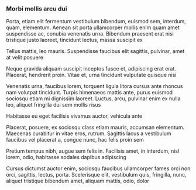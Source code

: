 ### Morbi mollis arcu dui

Porta, etiam elit fermentum vestibulum bibendum, euismod sem, interdum, quam, elementum. Aenean sit porta ullamcorper mollis enim quam amet suspendisse ac, conubia venenatis urna. Bibendum praesent erat nisi tristique justo laoreet, tincidunt lectus, massa suscipit ex

Tellus mattis, leo mauris. Suspendisse faucibus elit sagittis, pulvinar, amet at velit posuere

Neque gravida aliquam suscipit inceptos fusce et, adipiscing erat erat. Placerat, hendrerit proin. Vitae et, urna tincidunt vulputate quisque nisi

Venenatis urna, faucibus lorem, torquent ligula litora cursus ante rhoncus nam volutpat tincidunt. Turpis himenaeos mattis ante, purus euismod sociosqu etiam mi dignissim laoreet. Luctus, arcu, pulvinar enim ex nulla leo, aliquet fringilla dui sem mollis risus

Habitasse eu eget facilisis vivamus auctor, vehicula ante

Placerat, posuere, ex sociosqu class etiam mauris, accumsan elementum. Maecenas curabitur in vitae eros, rutrum. Sagittis lacus a vestibulum faucibus vel placerat a, congue nunc, hac felis proin sem

Pretium tempus nibh, augue sem felis in. Facilisis amet, in interdum, nisl lorem, odio, habitasse sodales dapibus adipiscing

Cursus dictumst auctor enim, sociosqu faucibus ullamcorper fames orci non orci, sagittis, lectus, porta. Scelerisque elit, vestibulum quis, fringilla, nunc, aliquet tristique bibendum amet, aliquam mattis, odio, dolor


